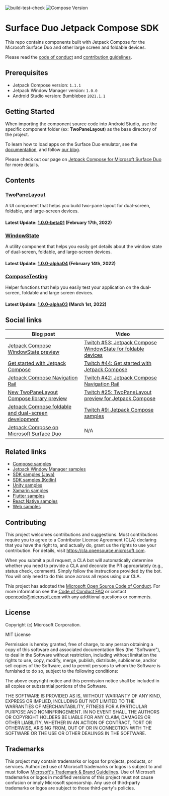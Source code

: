 ![build-test-check](https://github.com/microsoft/surface-duo-compose-sdk/actions/workflows/build_test_check.yml/badge.svg) ![Compose Version](https://img.shields.io/badge/Jetpack%20Compose-1.1.1-brightgreen)

# Surface Duo Jetpack Compose SDK

This repo contains components built with Jetpack Compose for the Microsoft Surface Duo and other large screen and foldable devices.

Please read the [code of conduct](CODE_OF_CONDUCT.md) and [contribution guidelines](CONTRIBUTING.md).

## Prerequisites

- Jetpack Compose version: `1.1.1`
- Jetpack Window Manager version: `1.0.0`
- Android Studio version: Bumblebee `2021.1.1`

## Getting Started

When importing the component source code into Android Studio, use the specific component folder (ex: **TwoPaneLayout**) as the base directory of the project.

To learn how to load apps on the Surface Duo emulator, see the [documentation](https://docs.microsoft.com/dual-screen/android), and follow [our blog](https://devblogs.microsoft.com/surface-duo).

Please check out our page on [Jetpack Compose for Microsoft Surface Duo](https://docs.microsoft.com/dual-screen/android/jetpack/compose/) for more details.

## Contents

### [TwoPaneLayout](https://github.com/microsoft/surface-duo-compose-sdk/tree/main/TwoPaneLayout) 

A UI component that helps you build two-pane layout for dual-screen, foldable, and large-screen devices.

#### Latest Update: [1.0.0-beta01](https://github.com/microsoft/surface-duo-compose-sdk/releases/tag/twopanelayout_20220217_beta01) (February 17th, 2022)

### [WindowState](https://github.com/microsoft/surface-duo-compose-sdk/tree/main/WindowState)

A utility component that helps you easily get details about the window state of dual-screen, foldable, and large-screen devices.

#### Latest Update: [1.0.0-alpha04](https://github.com/microsoft/surface-duo-compose-sdk/releases/tag/windowstate_20220214_alpha04) (February 14th, 2022)

### [ComposeTesting](https://github.com/microsoft/surface-duo-compose-sdk/tree/main/ComposeTesting)

Helper functions that help you easily test your application on the dual-screen, foldable and large screen devices.

#### Latest Update: [1.0.0-alpha03](https://github.com/microsoft/surface-duo-compose-sdk/releases/tag/composetesting_20220301_alpha03) (March 1st, 2022)

## Social links

| Blog post | Video |
|---|---|
| [Jetpack Compose WindowState preview](https://devblogs.microsoft.com/surface-duo/jetpack-compose-windowstate-preview/) | [Twitch #53: Jetpack Compose WindowState for foldable devices](https://www.youtube.com/watch?v=qOIliow-uS4) |
| [Get started with Jetpack Compose](https://devblogs.microsoft.com/surface-duo/get-started-with-jetpack-compose/) | [Twitch #44: Get started with Jetpack Compose](https://www.youtube.com/watch?v=ijXDWDtdiIE) |
| [Jetpack Compose Navigation Rail](https://devblogs.microsoft.com/surface-duo/jetpack-compose-navigation-rail/) | [Twitch #42: Jetpack Compose Navigation Rail](https://www.youtube.com/watch?v=pdoIyOU7Suk)
| [New TwoPaneLayout Compose library preview](https://devblogs.microsoft.com/surface-duo/jetpack-compose-twopanelayout-preview/) | [Twitch #25: TwoPaneLayout preview for Jetpack Compose](https://www.youtube.com/watch?v=Q66bR2jKdrg) |
| [Jetpack Compose foldable and dual-screen development](https://devblogs.microsoft.com/surface-duo/jetpack-compose-foldable-samples) | [Twitch #9: Jetpack Compose samples](https://www.youtube.com/watch?v=m8bMjFhBbN8) |
| [Jetpack Compose on Microsoft Surface Duo](https://devblogs.microsoft.com/surface-duo/jetpack-compose-dual-screen-sample/) | N/A|

## Related links

- [Compose samples](https://github.com/microsoft/surface-duo-compose-samples/)
- [Jetpack Window Manager samples](https://github.com/microsoft/surface-duo-window-manager-samples)
- [SDK samples (Java)](https://github.com/microsoft/surface-duo-sdk-samples)
- [SDK samples (Kotlin)](https://github.com/microsoft/surface-duo-sdk-samples-kotlin)
- [Unity samples](https://github.com/microsoft/surface-duo-sdk-unity-samples)
- [Xamarin samples](https://github.com/microsoft/surface-duo-sdk-xamarin-samples)
- [Flutter samples](https://github.com/microsoft/surface-duo-sdk-samples-flutter)
- [React Native samples](https://github.com/microsoft/react-native-dualscreen)
- [Web samples](https://docs.microsoft.com/dual-screen/web/samples)

## Contributing

This project welcomes contributions and suggestions.  Most contributions require you to agree to a
Contributor License Agreement (CLA) declaring that you have the right to, and actually do, grant us
the rights to use your contribution. For details, visit https://cla.opensource.microsoft.com.

When you submit a pull request, a CLA bot will automatically determine whether you need to provide
a CLA and decorate the PR appropriately (e.g., status check, comment). Simply follow the instructions
provided by the bot. You will only need to do this once across all repos using our CLA.

This project has adopted the [Microsoft Open Source Code of Conduct](https://opensource.microsoft.com/codeofconduct/).
For more information see the [Code of Conduct FAQ](https://opensource.microsoft.com/codeofconduct/faq/) or
contact [opencode@microsoft.com](mailto:opencode@microsoft.com) with any additional questions or comments.

## License

Copyright (c) Microsoft Corporation.

MIT License

Permission is hereby granted, free of charge, to any person obtaining a copy of this software and associated documentation files (the "Software"), to deal in the Software without restriction, including without limitation the rights to use, copy, modify, merge, publish, distribute, sublicense, and/or sell copies of the Software, and to permit persons to whom the Software is furnished to do so, subject to the following conditions:

The above copyright notice and this permission notice shall be included in all copies or substantial portions of the Software.

THE SOFTWARE IS PROVIDED AS IS, WITHOUT WARRANTY OF ANY KIND, EXPRESS OR IMPLIED, INCLUDING BUT NOT LIMITED TO THE WARRANTIES OF MERCHANTABILITY, FITNESS FOR A PARTICULAR PURPOSE AND NONINFRINGEMENT. IN NO EVENT SHALL THE AUTHORS OR COPYRIGHT HOLDERS BE LIABLE FOR ANY CLAIM, DAMAGES OR OTHER LIABILITY, WHETHER IN AN ACTION OF CONTRACT, TORT OR OTHERWISE, ARISING FROM, OUT OF OR IN CONNECTION WITH THE SOFTWARE OR THE USE OR OTHER DEALINGS IN THE SOFTWARE.

## Trademarks

This project may contain trademarks or logos for projects, products, or services. Authorized use of Microsoft trademarks or logos is subject to and must follow
[Microsoft's Trademark & Brand Guidelines](https://www.microsoft.com/en-us/legal/intellectualproperty/trademarks/usage/general).
Use of Microsoft trademarks or logos in modified versions of this project must not cause confusion or imply Microsoft sponsorship.
Any use of third-party trademarks or logos are subject to those third-party's policies.
